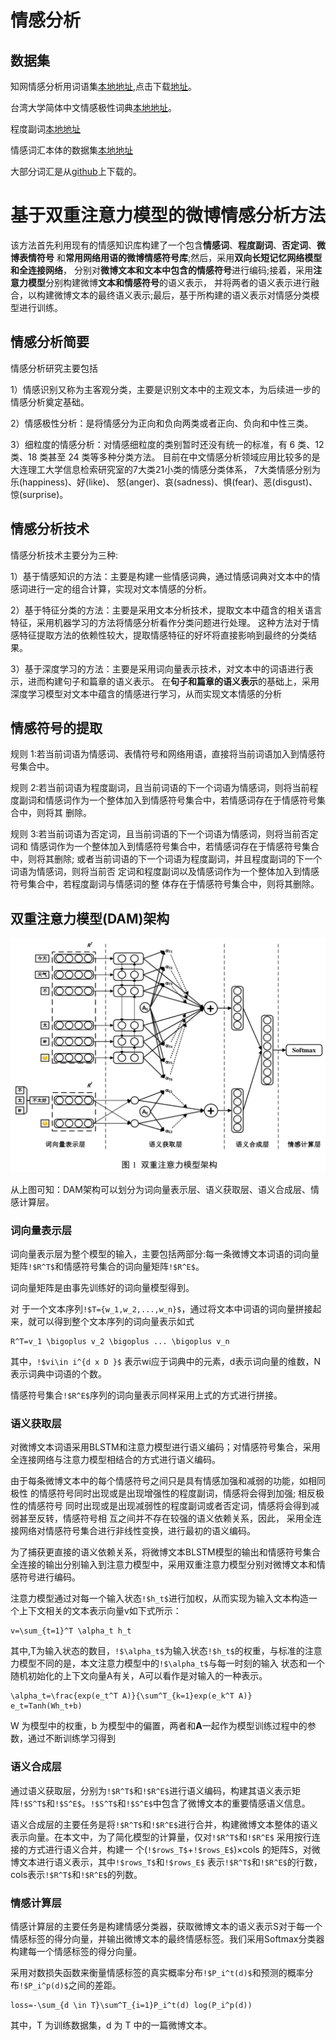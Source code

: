 # 情感分析

## 数据集

知网情感分析用词语集[本地地址](NLP/datasets/sentiment/hownet),点击下载[地址](http://www.keenage.com/html/c_bulletin_2007.htm)。

台湾大学简体中文情感极性词典[本地地址](NLP/datasets/sentiment/ntusd)。

程度副词[本地地址](NLP/datasets/sentiment/advdegree)

情感词汇本体的数据集[本地地址](NLP/Dataset/sentiment/情感词汇本体/情感词汇本体.xlsx)

大部分词汇是从[github](https://github.com/data-science-lab/sentimentCN/tree/master/dict)上下载的。



# 基于双重注意力模型的微博情感分析方法

该方法首先利用现有的情感知识库构建了一个包含**情感词**、**程度副词**、**否定词**、**微博表情符号**
和**常用网络用语的微博情感符号库**;然后，采用**双向长短记忆网络模型和全连接网络**，
分别对**微博文本和文本中包含的情感符号**进行编码;接着，采用**注意力模型**分别构建微博**文本和情感符号**的语义表示，
并将两者的语义表示进行融合，以构建微博文本的最终语义表示;最后，基于所构建的语义表示对情感分类模型进行训练。

## 情感分析简要
情感分析研究主要包括

1）情感识别又称为主客观分类，主要是识别文本中的主观文本，为后续进一步的情感分析奠定基础。

2）情感极性分析：是将情感分为正向和负向两类或者正向、负向和中性三类。

3）细粒度的情感分析：对情感细粒度的类别暂时还没有统一的标准，有 6 类、12 类、18 类甚至 24 类等多种分类方法。
目前在中文情感分析领域应用比较多的是大连理工大学信息检索研究室的7大类21小类的情感分类体系，
7大类情感分别为乐(happiness)、好(like)、 怒(anger)、哀(sadness)、惧(fear)、恶(disgust)、惊(surprise)。

## 情感分析技术
情感分析技术主要分为三种:

1）基于情感知识的方法：主要是构建一些情感词典，通过情感词典对文本中的情感词进行一定的组合计算，实现对文本情感的分析。

2）基于特征分类的方法：主要是采用文本分析技术，提取文本中蕴含的相关语言特征，采用机器学习的方法将情感分析看作分类问题进行处理。
这种方法对于情感特征提取方法的依赖性较大，提取情感特征的好坏将直接影响到最终的分类结果。

3）基于深度学习的方法：主要是采用词向量表示技术，对文本中的词语进行表示，进而构建句子和篇章的语义表示。
在**句子和篇章的语义表示**的基础上，采用深度学习模型对文本中蕴含的情感进行学习，从而实现文本情感的分析

## 情感符号的提取
规则 1:若当前词语为情感词、表情符号和网络用语，直接将当前词语加入到情感符号集合中。

规则 2:若当前词语为程度副词，且当前词语的下一个词语为情感词，则将当前程度副词和情感词作为一个整体加入到情感符号集合中，若情感词存在于情感符号集合中，则将其 删除。

规则 3:若当前词语为否定词，且当前词语的下一个词语为情感词，则将当前否定词和 情感词作为一个整体加入到情感符号集合中，若情感词存在于情感符号集合中，则将其删除; 或者当前词语的下一个词语为程度副词，并且程度副词的下一个词语为情感词，则将当前否 定词和程度副词以及情感词作为一个整体加入到情感符号集合中，若程度副词与情感词的整 体存在于情感符号集合中，则将其删除。


## 双重注意力模型(DAM)架构

![](images/双重注意力模型架构.png)

从上图可知：DAM架构可以划分为词向量表示层、语义获取层、语义合成层、情感计算层。

### 词向量表示层
词向量表示层为整个模型的输入，主要包括两部分:每一条微博文本词语的词向量矩阵`!$R^T$`和情感符号集合的词向量矩阵`!$R^E$`。

词向量矩阵是由事先训练好的词向量模型得到。

对 于一个文本序列`!$T={w_1,w_2,...,w_n}$`，通过将文本中词语的词向量拼接起来，就可以得到整个文本序列的词向量表示如式

```
R^T=v_1 \bigoplus v_2 \bigoplus ... \bigoplus v_n
```

其中，`!$vi\in i^{d x D }$` 表示wi应于词典中的元素，d表示词向量的维数，N表示词典中词语的个数。

情感符号集合`!$R^E$`序列的词向量表示同样采用上式的方式进行拼接。

### 语义获取层

对微博文本词语采用BLSTM和注意力模型进行语义编码；对情感符号集合，采用全连接网络与注意力模型相结合的方式进行语义编码。

由于每条微博文本中的每个情感符号之间只是具有情感加强和减弱的功能，如相同极性 的情感符号同时出现或是出现增强性的程度副词，情感将会得到加强;
相反极性的情感符号 同时出现或是出现减弱性的程度副词或者否定词，情感将会得到减弱甚至反转，情感符号相 互之间并不存在较强的语义依赖关系，因此，
采用全连接网络对情感符号集合进行非线性变换，进行最初的语义编码。


为了捕获更直接的语义依赖关系，将微博文本BLSTM模型的输出和情感符号集合全连接的输出分别输入到注意力模型中，采用双重注意力模型分别对微博文本和情感符号进行编码。

注意力模型通过对每一个输入状态`!$h_t$`进行加权，从而实现为输入文本构造一个上下文相关的文本表示向量v如下式所示：

```
v=\sum_{t=1}^T \alpha_t h_t
```

其中,T为输入状态的数目，`!$\alpha_t$`为输入状态`!$h_t$`的权重，与标准的注意力模型不同的是，本文注意力模型中的`!$\alpha_t$`与每一时刻的输入
状态和一个随机初始化的上下文向量A有关，A可以看作是对输入的一种表示。

```
\alpha_t=\frac{exp(e_t^T A)}{\sum^T_{k=1}exp(e_k^T A)}
e_t=Tanh(Wh_t+b)
```
W 为模型中的权重，b 为模型中的偏置，两者和**A**一起作为模型训练过程中的参数，通过不断训练学习得到

### 语义合成层

通过语义获取层，分别为`!$R^T$`和`!$R^E$`进行语义编码，构建其语义表示矩阵`!$S^T$`和`!$S^E$`。`!$S^T$`和`!$S^E$`中包含了微博文本的重要情感语义信息。

语义合成层的主要任务是将`!$R^T$`和`!$R^E$`进行合并，构建微博文本整体的语义表示向量。在本文中，为了简化模型的计算量，仅对`!$R^T$`和`!$R^E$`
采用按行连接的方式进行语义合并，构建一 个(`!$rows_T$`+`!$rows_E$`)×cols 的矩阵S，对微博文本进行语义表示，其中`!$rows_T$`和`!$rows_E$`
表示`!$R^T$`和`!$R^E$`的行数，cols表示`!$R^T$`和`!$R^E$`的列数。

### 情感计算层

情感计算层的主要任务是构建情感分类器，获取微博文本的语义表示S对于每一个情感标签的得分向量，并输出微博文本的最终情感标签。我们采用Softmax分类器
构建每一个情感标签的得分向量。

采用对数损失函数来衡量情感标签的真实概率分布`!$P_i^t(d)$`和预测的概率分布`!$P_i^p(d)$`之间的差距。

```
loss=-\sum_{d \in T}\sum^T_{i=1}P_i^t(d) log(P_i^p(d))
```

其中，T 为训练数据集，d 为 T 中的一篇微博文本。






